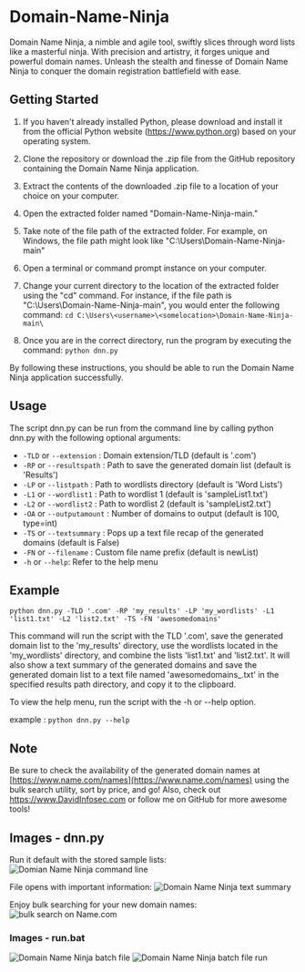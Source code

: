 # Domain-Name-Ninja

Domain Name Ninja, a nimble and agile tool, swiftly slices through word lists like a masterful ninja. With precision and artistry, it forges unique and powerful domain names. Unleash the stealth and finesse of Domain Name Ninja to conquer the domain registration battlefield with ease. 

## Getting Started
1. If you haven't already installed Python, please download and install it from the official Python website (https://www.python.org) based on your operating system.
2. Clone the repository or download the .zip file from the GitHub repository containing the Domain Name Ninja application.
3. Extract the contents of the downloaded .zip file to a location of your choice on your computer.
4. Open the extracted folder named "Domain-Name-Ninja-main."
5. Take note of the file path of the extracted folder. For example, on Windows, the file path might look like "C:\Users<username><somelocation>\Domain-Name-Ninja-main"
6. Open a terminal or command prompt instance on your computer.
7. Change your current directory to the location of the extracted folder using the "cd" command.
  For instance, if the file path is "C:\Users<username><somelocation>\Domain-Name-Ninja-main", you would enter the following command:
  ``cd C:\Users\<username>\<somelocation>\Domain-Name-Ninja-main\``
  
8. Once you are in the correct directory, run the program by executing the command:
  ``python dnn.py``

By following these instructions, you should be able to run the Domain Name Ninja application successfully.

  
## Usage

The script dnn.py can be run from the command line by calling python dnn.py with the following optional arguments:
-   `-TLD` or `--extension` : Domain extension/TLD (default is '.com')
-   `-RP` or `--resultspath` : Path to save the generated domain list (default is 'Results')
-   `-LP` or `--listpath` : Path to wordlists directory (default is 'Word Lists')
-   `-L1` or `--wordlist1` : Path to wordlist 1 (default is 'sampleList1.txt')
-   `-L2` or `--wordlist2` : Path to wordlist 2 (default is 'sampleList2.txt')
-   `-OA` or `--outputamount` : Number of domains to output (default is 100, type=int)
-   `-TS` or `--textsummary` : Pops up a text file recap of the generated domains (default is False)
-   `-FN` or `--filename` : Custom file name prefix (default is newList)
-   `-h` or `--help`: Refer to the help menu

## Example

`python dnn.py -TLD '.com' -RP 'my_results' -LP 'my_wordlists' -L1 'list1.txt' -L2 'list2.txt' -TS -FN 'awesomedomains'
`

This command will run the script with the TLD '.com', save the generated domain list to the 'my_results' directory, use the wordlists located in the 'my_wordlists' directory, and combine the lists 'list1.txt' and 'list2.txt'. It will also show a text summary of the generated domains and save the generated domain list to a text file named 'awesomedomains_<current date and time>.txt' in the specified results path directory, and copy it to the clipboard.

To view the help menu, run the script with the -h or --help option.

example : `python dnn.py --help`


## Note

Be sure to check the availability of the generated domain names at [https://www.name.com/names](https://www.name.com/names) using the bulk search utility, sort by price, and go! Also, check out https://www.DavidInfosec.com or follow me on GitHub for more awesome tools!


## Images - dnn.py
Run it default with the stored sample lists:
![Domian Name Ninja command line](https://i.imgur.com/SdRwTla.png)

File opens with important information:
![Domain Name Ninja text summary](https://i.imgur.com/UIaBp83.png)

Enjoy bulk searching for your new domain names:
![bulk search on Name.com](https://i.imgur.com/cWZLqj7.png)

### Images - run.bat
![Domain Name Ninja batch file](https://i.imgur.com/vA9Hpy2.png)
![Domain Name Ninja batch file run](https://i.imgur.com/rTeSgS5.png)

